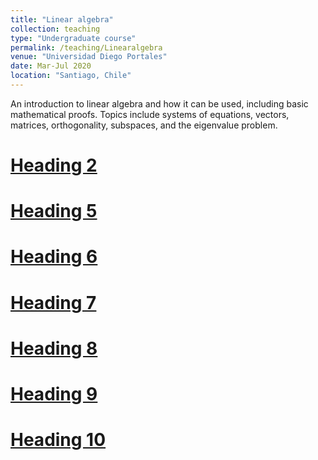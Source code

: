 ```yaml
---
title: "Linear algebra"
collection: teaching
type: "Undergraduate course"
permalink: /teaching/Linearalgebra
venue: "Universidad Diego Portales"
date: Mar-Jul 2020
location: "Santiago, Chile"
---
```


An introduction to linear algebra and how it can be used, including basic mathematical proofs. Topics include
systems of equations, vectors, matrices, orthogonality, subspaces, and the eigenvalue problem.

[Heading 2](https://drive.google.com/file/d/1oLDnyYflN9n9OyvQSxopSU5_e4JK9dyt/view?usp=sharing)
======

[Heading 5](https://drive.google.com/file/d/1QSyW043DzNQscDdUE9BwvbHyFMT7imAK/view?usp=sharing)
======

[Heading 6](https://drive.google.com/file/d/1DJDvwFmDhxRsGfRl40h5ELVsNHztuV-e/view?usp=sharing)
======

[Heading 7](https://drive.google.com/file/d/1-xQOOTAHrxU-bUuO7cmwJZdpJYE--4c-/view?usp=sharing)
======

[Heading 8](https://drive.google.com/file/d/1ys0g-qMTs5QNUw-Y-20sEgFkFvC_0aEF/view?usp=sharing)
======


[Heading 9](https://drive.google.com/file/d/1bwtvbeJiaAdm0vxcY6JpZcYKN9K7kmPh/view?usp=sharing)
======

[Heading 10](https://drive.google.com/file/d/17R-B0iU_SOE8E_g5Oe4lPwWU9wwnhJox/view?usp=sharing)
======
